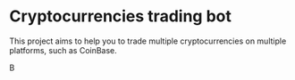 # Cryptocurrencies trading bot

This project aims to help you to trade multiple cryptocurrencies on multiple platforms, such as CoinBase.

B